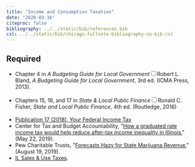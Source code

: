 ```yaml
---
title: "Income and Consumption Taxation"
date: "2020-03-16"
citeproc: false
bibliography: ../../static/bib/references.bib
csl: ../../static/bib/chicago-fullnote-bibliography-no-bib.csl
---
```


## Required

<ul>
<li><i class="fas fa-book"></i> Chapter 4 in <em>A Budgeting Guide for Local Government</em><span class="citation"><span><label for="sn-1" class="margin-toggle sidenote-number"></label><input type="checkbox" id="sn-1" class="margin-toggle"/><span class="sidenote">Robert L. Bland, <em>A Budgeting Guide for Local Government</em>, 3rd ed. (ICMA Press, 2013).<br />
<br />
</span></span></span></li>
<li><i class="fas fa-book"></i> Chapters 15, 16, and 17 in <em>State & Local Public Finance</em><span><label for="sn-2" class="margin-toggle sidenote-number"></label><input type="checkbox" id="sn-2" class="margin-toggle"/><span class="sidenote">Ronald C. Fisher, <em>State and Local Public Finance</em>, 4th ed. (Routledge, 2016)<br />
<br />
</span></span></li>
<li><i class="far fa-file-pdf"></i> <a href="https://www.irs.gov/pub/irs-pdf/p17.pdf">Publication 17 (2018), Your Federal Income Tax</a></li>
<li><i class="far fa-file-pdf"></i> Center for Tax and Budget Accountability, "<a href="/files/ctba-graduated-income.pdf">How a graduated rate income tax would help reduce after-tax income inequality in Illinois.</a>" (May 22, 2019).</li>
<li><i class="fas fa-external-link-alt"></i> Pew Charitable Trusts, "<a href="https://www.pewtrusts.org/en/research-and-analysis/issue-briefs/2019/08/forecasts-hazy-for-state-marijuana-revenue">Forecasts Hazy for State Marijuana Revenue.</a>" (August 19, 2019).</li>
<li><i class="fas fa-external-link-alt"></i> <a href="https://www2.illinois.gov/rev/research/taxinformation/sales/Pages/rot.aspx">IL Sales & Use Taxes</a>.</li>
</ul>
